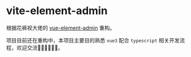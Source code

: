 # vite-element-admin

根据花裤衩大佬的 [vue-element-admin](https://panjiachen.github.io/vue-element-admin/#/dashboard) 重构。

项目目前还在重构中，本项目主要目的熟悉 `vue3` 配合 `typescript` 相关开发流程，欢迎交流👏🏻👏🏻👏🏻。
